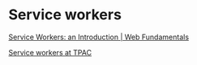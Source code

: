 # Service workers

[Service Workers: an Introduction | Web Fundamentals](https://developers.google.com/web/fundamentals/primers/service-workers)

[Service workers at TPAC](https://jakearchibald.com/2019/service-workers-tpac/)
